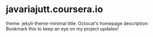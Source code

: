 # javariajutt.coursera.io
theme: jekyll-theme-minimal
title: Octocat's homepage
description: Bookmark this to keep an eye on my project updates!

